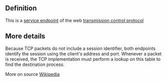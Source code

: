 ## Definition

This is a [service endpoint](service-endpoint.md) of the web [transmission control protocol](<transmission-control-protocol-(TCP.md)>)

## More details

Because TCP packets do not include a session identifier, both endpoints identify the session using the client's address and port. Whenever a packet is received, the TCP implementation must perform a lookup on this table to find the destination process.

More on source [Wikipedia](https://en.wikipedia.org/wiki/Transmission_Control_Protocol)
